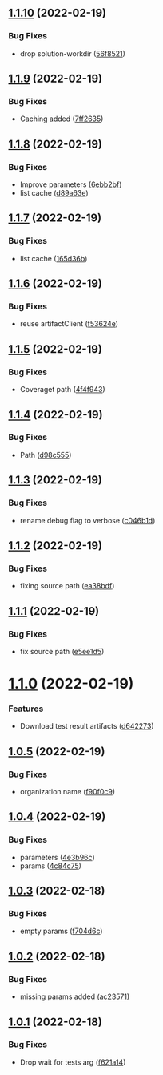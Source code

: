 ## [1.1.10](https://github.com/NazmiAltun/dotnet-parallel-sonar-scan/compare/v1.1.9...v1.1.10) (2022-02-19)


### Bug Fixes

* drop solution-workdir ([56f8521](https://github.com/NazmiAltun/dotnet-parallel-sonar-scan/commit/56f852112920fa635d80f055c592cebd4e7c0cb1))

## [1.1.9](https://github.com/NazmiAltun/dotnet-parallel-sonar-scan/compare/v1.1.8...v1.1.9) (2022-02-19)


### Bug Fixes

* Caching added ([7ff2635](https://github.com/NazmiAltun/dotnet-parallel-sonar-scan/commit/7ff263530b4b83d025a5d29b24af342b43f0cd9a))

## [1.1.8](https://github.com/NazmiAltun/dotnet-parallel-sonar-scan/compare/v1.1.7...v1.1.8) (2022-02-19)


### Bug Fixes

* Improve parameters ([6ebb2bf](https://github.com/NazmiAltun/dotnet-parallel-sonar-scan/commit/6ebb2bf1c28b465713298e04b98fe757db81d9a2))
* list cache ([d89a63e](https://github.com/NazmiAltun/dotnet-parallel-sonar-scan/commit/d89a63e3f80b0221915095bd4027d9066f299495))

## [1.1.7](https://github.com/NazmiAltun/dotnet-parallel-sonar-scan/compare/v1.1.6...v1.1.7) (2022-02-19)


### Bug Fixes

* list cache ([165d36b](https://github.com/NazmiAltun/dotnet-parallel-sonar-scan/commit/165d36bf4f493b794d9bf0c25078c9602119a928))

## [1.1.6](https://github.com/NazmiAltun/dotnet-parallel-sonar-scan/compare/v1.1.5...v1.1.6) (2022-02-19)


### Bug Fixes

* reuse artifactClient ([f53624e](https://github.com/NazmiAltun/dotnet-parallel-sonar-scan/commit/f53624e33ece107e928f3acc0596829dcb93e4fd))

## [1.1.5](https://github.com/NazmiAltun/dotnet-parallel-sonar-scan/compare/v1.1.4...v1.1.5) (2022-02-19)


### Bug Fixes

* Coveraget path ([4f4f943](https://github.com/NazmiAltun/dotnet-parallel-sonar-scan/commit/4f4f9437f61461ee504cf62c5e9cd1691b6a23f8))

## [1.1.4](https://github.com/NazmiAltun/dotnet-parallel-sonar-scan/compare/v1.1.3...v1.1.4) (2022-02-19)


### Bug Fixes

* Path ([d98c555](https://github.com/NazmiAltun/dotnet-parallel-sonar-scan/commit/d98c555e86be095fe876b63e0b64a28528c9801e))

## [1.1.3](https://github.com/NazmiAltun/dotnet-parallel-sonar-scan/compare/v1.1.2...v1.1.3) (2022-02-19)


### Bug Fixes

* rename debug flag to verbose ([c046b1d](https://github.com/NazmiAltun/dotnet-parallel-sonar-scan/commit/c046b1db9b064f9d9168a4e83d39f5f24e5be2f4))

## [1.1.2](https://github.com/NazmiAltun/dotnet-parallel-sonar-scan/compare/v1.1.1...v1.1.2) (2022-02-19)


### Bug Fixes

* fixing source path ([ea38bdf](https://github.com/NazmiAltun/dotnet-parallel-sonar-scan/commit/ea38bdf20f31944e1fd14eb527f5a053455602b4))

## [1.1.1](https://github.com/NazmiAltun/dotnet-parallel-sonar-scan/compare/v1.1.0...v1.1.1) (2022-02-19)


### Bug Fixes

* fix source path ([e5ee1d5](https://github.com/NazmiAltun/dotnet-parallel-sonar-scan/commit/e5ee1d53101af8deaeaba836303cc05065f01689))

# [1.1.0](https://github.com/NazmiAltun/dotnet-parallel-sonar-scan/compare/v1.0.5...v1.1.0) (2022-02-19)


### Features

* Download test result artifacts ([d642273](https://github.com/NazmiAltun/dotnet-parallel-sonar-scan/commit/d642273c4fe0f6c153d8b61501ce1f60c8ff165e))

## [1.0.5](https://github.com/NazmiAltun/dotnet-parallel-sonar-scan/compare/v1.0.4...v1.0.5) (2022-02-19)


### Bug Fixes

* organization name ([f90f0c9](https://github.com/NazmiAltun/dotnet-parallel-sonar-scan/commit/f90f0c9a9a8e264a4e31e9c0f8aa9ddebb7e05f6))

## [1.0.4](https://github.com/NazmiAltun/dotnet-parallel-sonar-scan/compare/v1.0.3...v1.0.4) (2022-02-19)


### Bug Fixes

* parameters ([4e3b96c](https://github.com/NazmiAltun/dotnet-parallel-sonar-scan/commit/4e3b96c1daf2522edcfd426bb164dcaad4917df2))
* params ([4c84c75](https://github.com/NazmiAltun/dotnet-parallel-sonar-scan/commit/4c84c751892ecf30ff2a4e5d57f1aa038d91daa4))

## [1.0.3](https://github.com/NazmiAltun/dotnet-parallel-sonar-scan/compare/v1.0.2...v1.0.3) (2022-02-18)


### Bug Fixes

* empty params ([f704d6c](https://github.com/NazmiAltun/dotnet-parallel-sonar-scan/commit/f704d6c28af289bbad8f728d06f41491b7783f54))

## [1.0.2](https://github.com/NazmiAltun/dotnet-parallel-sonar-scan/compare/v1.0.1...v1.0.2) (2022-02-18)


### Bug Fixes

* missing params added ([ac23571](https://github.com/NazmiAltun/dotnet-parallel-sonar-scan/commit/ac235719a0b3977ab67039bf21518aa775b41840))

## [1.0.1](https://github.com/NazmiAltun/dotnet-parallel-sonar-scan/compare/v1.0.0...v1.0.1) (2022-02-18)


### Bug Fixes

* Drop wait for tests arg ([f621a14](https://github.com/NazmiAltun/dotnet-parallel-sonar-scan/commit/f621a14f3dc328154518426260274587345faac9))
